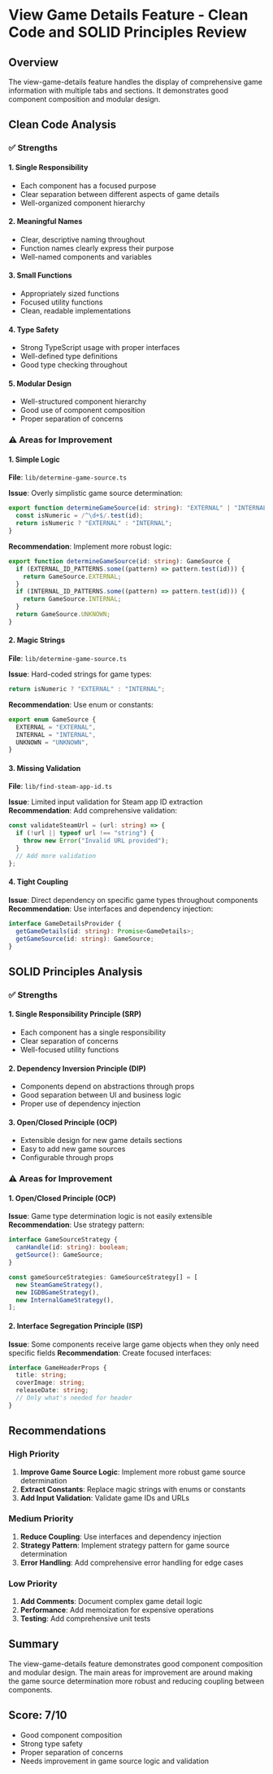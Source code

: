# View Game Details Feature - Clean Code and SOLID Principles Review

## Overview

The view-game-details feature handles the display of comprehensive game information with multiple tabs and sections. It demonstrates good component composition and modular design.

## Clean Code Analysis

### ✅ Strengths

#### 1. **Single Responsibility**

- Each component has a focused purpose
- Clear separation between different aspects of game details
- Well-organized component hierarchy

#### 2. **Meaningful Names**

- Clear, descriptive naming throughout
- Function names clearly express their purpose
- Well-named components and variables

#### 3. **Small Functions**

- Appropriately sized functions
- Focused utility functions
- Clean, readable implementations

#### 4. **Type Safety**

- Strong TypeScript usage with proper interfaces
- Well-defined type definitions
- Good type checking throughout

#### 5. **Modular Design**

- Well-structured component hierarchy
- Good use of component composition
- Proper separation of concerns

### ⚠️ Areas for Improvement

#### 1. **Simple Logic**

**File**: `lib/determine-game-source.ts`

**Issue**: Overly simplistic game source determination:

```typescript
export function determineGameSource(id: string): "EXTERNAL" | "INTERNAL" {
  const isNumeric = /^\d+$/.test(id);
  return isNumeric ? "EXTERNAL" : "INTERNAL";
}
```

**Recommendation**: Implement more robust logic:

```typescript
export function determineGameSource(id: string): GameSource {
  if (EXTERNAL_ID_PATTERNS.some((pattern) => pattern.test(id))) {
    return GameSource.EXTERNAL;
  }
  if (INTERNAL_ID_PATTERNS.some((pattern) => pattern.test(id))) {
    return GameSource.INTERNAL;
  }
  return GameSource.UNKNOWN;
}
```

#### 2. **Magic Strings**

**File**: `lib/determine-game-source.ts`

**Issue**: Hard-coded strings for game types:

```typescript
return isNumeric ? "EXTERNAL" : "INTERNAL";
```

**Recommendation**: Use enum or constants:

```typescript
export enum GameSource {
  EXTERNAL = "EXTERNAL",
  INTERNAL = "INTERNAL",
  UNKNOWN = "UNKNOWN",
}
```

#### 3. **Missing Validation**

**File**: `lib/find-steam-app-id.ts`

**Issue**: Limited input validation for Steam app ID extraction
**Recommendation**: Add comprehensive validation:

```typescript
const validateSteamUrl = (url: string) => {
  if (!url || typeof url !== "string") {
    throw new Error("Invalid URL provided");
  }
  // Add more validation
};
```

#### 4. **Tight Coupling**

**Issue**: Direct dependency on specific game types throughout components
**Recommendation**: Use interfaces and dependency injection:

```typescript
interface GameDetailsProvider {
  getGameDetails(id: string): Promise<GameDetails>;
  getGameSource(id: string): GameSource;
}
```

## SOLID Principles Analysis

### ✅ Strengths

#### 1. **Single Responsibility Principle (SRP)**

- Each component has a single responsibility
- Clear separation of concerns
- Well-focused utility functions

#### 2. **Dependency Inversion Principle (DIP)**

- Components depend on abstractions through props
- Good separation between UI and business logic
- Proper use of dependency injection

#### 3. **Open/Closed Principle (OCP)**

- Extensible design for new game details sections
- Easy to add new game sources
- Configurable through props

### ⚠️ Areas for Improvement

#### 1. **Open/Closed Principle (OCP)**

**Issue**: Game type determination logic is not easily extensible
**Recommendation**: Use strategy pattern:

```typescript
interface GameSourceStrategy {
  canHandle(id: string): boolean;
  getSource(): GameSource;
}

const gameSourceStrategies: GameSourceStrategy[] = [
  new SteamGameStrategy(),
  new IGDBGameStrategy(),
  new InternalGameStrategy(),
];
```

#### 2. **Interface Segregation Principle (ISP)**

**Issue**: Some components receive large game objects when they only need specific fields
**Recommendation**: Create focused interfaces:

```typescript
interface GameHeaderProps {
  title: string;
  coverImage: string;
  releaseDate: string;
  // Only what's needed for header
}
```

## Recommendations

### High Priority

1. **Improve Game Source Logic**: Implement more robust game source determination
2. **Extract Constants**: Replace magic strings with enums or constants
3. **Add Input Validation**: Validate game IDs and URLs

### Medium Priority

1. **Reduce Coupling**: Use interfaces and dependency injection
2. **Strategy Pattern**: Implement strategy pattern for game source determination
3. **Error Handling**: Add comprehensive error handling for edge cases

### Low Priority

1. **Add Comments**: Document complex game detail logic
2. **Performance**: Add memoization for expensive operations
3. **Testing**: Add comprehensive unit tests

## Summary

The view-game-details feature demonstrates good component composition and modular design. The main areas for improvement are around making the game source determination more robust and reducing coupling between components.

## Score: 7/10

- Good component composition
- Strong type safety
- Proper separation of concerns
- Needs improvement in game source logic and validation
